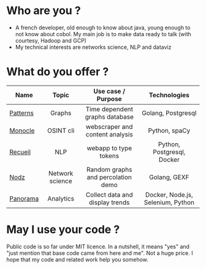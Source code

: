 # Who are you ? 

* A french developer, old enough to know about java, young enough to not know about cobol. My main job is to make data ready to talk (with courtesy, Hadoop and GCP)
* My technical interests are networks science, NLP and dataviz

# What do you offer ? 

|   Name   |   Topic  |  Use case / Purpose | Technologies |
|---    |:-:  |:-:  |:-:   |
| [Patterns](https://github.com/zefrenchwan/patterns) | Graphs | Time dependent graphs database | Golang, Postgresql |
| [Monocle](https://github.com/zefrenchwan/monocle) | OSINT cli | webscraper and content analysis | Python, spaCy |
| [Recueil](https://github.com/zefrenchwan/recueil) | NLP | webapp to type tokens | Python, Postgresql, Docker |
| [Nodz](https://github.com/zefrenchwan/nodz) | Network science | Random graphs and percolation  demo | Golang, GEXF |
| [Panorama](https://github.com/zefrenchwan/panorama) | Analytics | Collect data and display trends | Docker, Node.js, Selenium, Python |

# May I use your code ? 

Public code is so far under MIT licence. 
In a nutshell, it means "yes" and "just mention that base code came from here and me". Not a huge price. 
I hope that my code and related work help you somehow. 
